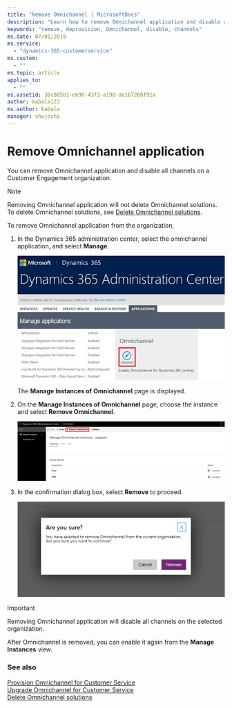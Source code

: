 ```yaml
---
title: "Remove Omnichannel | MicrosoftDocs"
description: "Learn how to remove Omnichannel application and disable all channels on an organization."
keywords: "remove, deprovision, Omnichannel, disable, channels"
ms.date: 07/01/2019
ms.service:
  - "dynamics-365-customerservice"
ms.custom:
  - ""
ms.topic: article
applies_to:
  - ""
ms.assetid: 36c885b1-e696-43f3-a198-de167268f91a
author: kabala123
ms.author: kabala
manager: shujoshi
---
```


# Remove Omnichannel application

You can remove Omnichannel application and disable all channels on a Customer Engagement organization.


> [!NOTE]
> Removing Omnichannel application will not delete Omnichannel solutions. To delete Omnichannel solutions, see [Delete Omnichannel solutions](delete-solution.md).  

To remove Omnichannel application from the organization,

1.	In the Dynamics 365 administration center, select the omnichannel application, and select **Manage**.
 
    ![Select Manage for the Omnichannel app](../media/manage-omnichannel-application.png "Select Manage for the Omnichannel app")

    The **Manage Instances of Omnichannel** page is displayed.

2.	On the **Manage Instances of Omnichannel** page, choose the instance and select **Remove Omnichannel**. 

    ![Remove button on the Manage Omnichannel instances page](../media/choose-remove-manage-instances.png "Remove button on the Manage Omnichannel instances page")
 
3.	In the confirmation dialog box, select **Remove** to proceed. 

    ![Remove confirmation dialog box](../media/removal-confirmation-dialog-box.png "Remove confirmation dialog box")
    
> [!IMPORTANT]
> Removing Omnichannel application will disable all channels on the selected organization. 

After Omnichannel is removed, you can enable it again from the **Manage Instances** view.

### See also
[Provision Omnichannel for Customer Service](omnichannel-provision-license.md)  
[Upgrade Omnichannel for Customer Service](upgrade-omnichannel.md)  
[Delete Omnichannel solutions](delete-solution.md)

